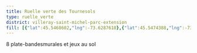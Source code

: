 ```yaml
---
title: Ruelle verte des Tournesols
type: ruelle_verte
district: villeray-saint-michel-parc-extension
fill: [{"lat":45.5468602,"lng":-73.6287618},{"lat":45.5474388,"lng":-73.6307895}]
---
```


8 plate-bandesmurales et jeux au sol